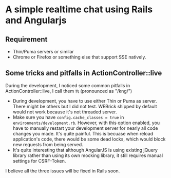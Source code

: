 # A simple realtime chat using Rails and Angularjs


## Requirement

* Thin/Puma servers or similar
* Chrome or Firefox or something else that support SSE natively. 


## Some tricks and pitfalls in ActionController::live

During the development, I noticed some common pitfalls in ActionController::live, I call them `坑` (pronounced as "/kng/")

* During development, you have to use either Thin or Puma as
  server. There might be others but I did not test. WEBrick shipped by
  default would not work because it's not threaded server.
* Make sure you have `config.cache_classes = true` in
  `environments/development.rb`. However, with this option enabled,
  you have to manually restart your development server for nearly all
  code changes you made. It's quite painful. This is becuase when
  reload application's code, there would be some dead locks, which
  would block new requests from being served.
* It's quite interesting that although AngularJS is using existing
  jQuery library rather than using its own mocking library, it still
  requires manual settings for CSRF-Token.
  
I believe all the three issues will be fixed in Rails soon.

